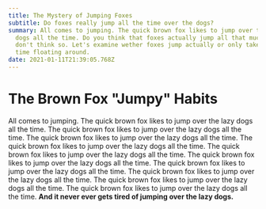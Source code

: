 ```yaml
---
title: The Mystery of Jumping Foxes
subtitle: Do foxes really jump all the time over the dogs?
summary: All comes to jumping. The quick brown fox likes to jump over the lazy
  dogs all the time. Do you think that foxes actually jump all that much? I
  don't think so. Let's examine wether foxes jump actually or only take some
  time floating around.
date: 2021-01-11T21:39:05.768Z
---
```

# The Brown Fox "Jumpy" Habits

All comes to jumping. The quick brown fox likes to jump over the lazy dogs all the time. The quick brown fox likes to jump over the lazy dogs all the time. The quick brown fox likes to jump over the lazy dogs all the time. The quick brown fox likes to jump over the lazy dogs all the time. The quick brown fox likes to jump over the lazy dogs all the time. The quick brown fox likes to jump over the lazy dogs all the time. The quick brown fox likes to jump over the lazy dogs all the time. The quick brown fox likes to jump over the lazy dogs all the time. The quick brown fox likes to jump over the lazy dogs all the time. The quick brown fox likes to jump over the lazy dogs all the time. **And it never ever gets tired of jumping over the lazy dogs.**
